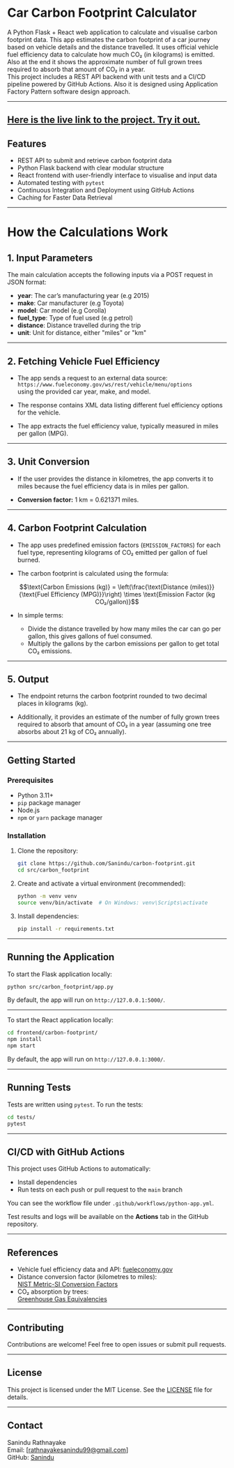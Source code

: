 # Car Carbon Footprint Calculator

A Python Flask + React web application to calculate and visualise carbon footprint data.
This app estimates the carbon footprint of a car journey based on vehicle details and the distance travelled. It uses official vehicle fuel efficiency data to calculate how much CO₂ (in kilograms) is emitted. Also at the end it shows the approximate number of full grown trees required to absorb that amount of CO₂ in a year.  
This project includes a REST API backend with unit tests and a CI/CD pipeline powered by GitHub Actions. Also it is designed using Application Factory Pattern software design approach.

---
[Here is the live link to the project. Try it out.](https://carbonfootprint.sanindu.co.uk/)
---

## Features

- REST API to submit and retrieve carbon footprint data
- Python Flask backend with clear modular structure
- React frontend with user-friendly interface to visualise and input data
- Automated testing with `pytest`
- Continuous Integration and Deployment using GitHub Actions
- Caching for Faster Data Retrieval

---
# How the Calculations Work

## 1. Input Parameters

The main calculation accepts the following inputs via a POST request in JSON format:

- **year**: The car’s manufacturing year (e.g 2015)  
- **make**: Car manufacturer (e.g Toyota)  
- **model**: Car model (e.g Corolla)  
- **fuel_type**: Type of fuel used (e.g petrol)  
- **distance**: Distance travelled during the trip  
- **unit**: Unit for distance, either "miles" or "km"

---

## 2. Fetching Vehicle Fuel Efficiency

- The app sends a request to an external data source:  
  `https://www.fueleconomy.gov/ws/rest/vehicle/menu/options`  
  using the provided car year, make, and model.  

- The response contains XML data listing different fuel efficiency options for the vehicle.  

- The app extracts the fuel efficiency value, typically measured in miles per gallon (MPG).

---

## 3. Unit Conversion

- If the user provides the distance in kilometres, the app converts it to miles because the fuel efficiency data is in miles per gallon.  

- **Conversion factor:** 1 km = 0.621371 miles.

---

## 4. Carbon Footprint Calculation

- The app uses predefined emission factors (`EMISSION_FACTORS`) for each fuel type, representing kilograms of CO₂ emitted per gallon of fuel burned.  

- The carbon footprint is calculated using the formula:

$$\text{Carbon Emissions (kg)} = \left(\frac{\text{Distance (miles)}}{\text{Fuel Efficiency (MPG)}}\right) \times \text{Emission Factor (kg CO₂/gallon)}$$

- In simple terms:  

  - Divide the distance travelled by how many miles the car can go per gallon, this gives gallons of fuel consumed.  
  - Multiply the gallons by the carbon emissions per gallon to get total CO₂ emissions.

---

## 5. Output

- The endpoint returns the carbon footprint rounded to two decimal places in kilograms (kg).  

- Additionally, it provides an estimate of the number of fully grown trees required to absorb that amount of CO₂ in a year (assuming one tree absorbs about 21 kg of CO₂ annually).
---
## Getting Started

### Prerequisites

- Python 3.11+
- `pip` package manager
- Node.js 
- `npm` or `yarn` package manager
### Installation

1. Clone the repository:

   ```bash
   git clone https://github.com/Sanindu/carbon-footprint.git
   cd src/carbon_footprint
   ```

2. Create and activate a virtual environment (recommended):

   ```bash
   python -m venv venv
   source venv/bin/activate  # On Windows: venv\Scripts\activate
   ```

3. Install dependencies:

   ```bash
   pip install -r requirements.txt
   ```

---

## Running the Application

To start the Flask application locally:

```bash
python src/carbon_footprint/app.py
```

By default, the app will run on `http://127.0.0.1:5000/`.

---

To start the React application locally:

```bash
cd frontend/carbon-footprint/
npm install
npm start
```

By default, the app will run on `http://127.0.0.1:3000/`.

---

## Running Tests

Tests are written using `pytest`. To run the tests:

```bash
cd tests/
pytest
```

---

## CI/CD with GitHub Actions

This project uses GitHub Actions to automatically:

- Install dependencies
- Run tests on each push or pull request to the `main` branch

You can see the workflow file under `.github/workflows/python-app.yml`.

Test results and logs will be available on the **Actions** tab in the GitHub repository.

---
## References

- Vehicle fuel efficiency data and API: [fueleconomy.gov](https://www.fueleconomy.gov/ws/rest/vehicle/menu/options) 
- Distance conversion factor (kilometres to miles):  
  [NIST Metric-SI Conversion Factors](https://www.unitconverters.net/length/km-to-miles.htm)  
- CO₂ absorption by trees:  
  [Greenhouse Gas Equivalencies](https://www.viessmann.co.uk/en/heating-advice/boilers/how-much-co2-does-tree-absorb.html)

---
## Contributing

Contributions are welcome! Feel free to open issues or submit pull requests.

---

## License

This project is licensed under the MIT License. See the [LICENSE](LICENSE) file for details.

---

## Contact

Sanindu Rathnayake  
Email: [rathnayakesanindu99@gmail.com]  
GitHub: [Sanindu](https://github.com/Sanindu)  
